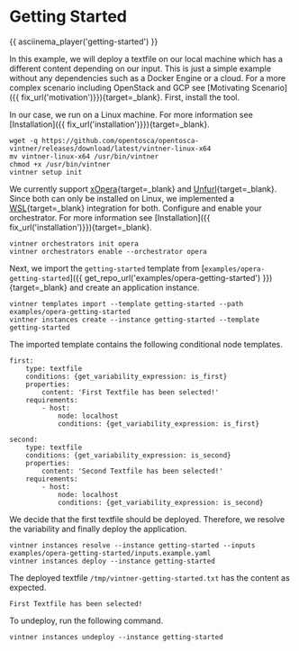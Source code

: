 # Getting Started

{{ asciinema_player('getting-started') }}

In this example, we will deploy a textfile on our local machine which has a different content depending on our input.
This is just a simple example without any dependencies such as a Docker Engine or a cloud.
For a more complex scenario including OpenStack and GCP see [Motivating Scenario]({{ fix_url('motivation')}}){target=_blank}.
First, install the tool.

In our case, we run on a Linux machine.
For more information see [Installation]({{ fix_url('installation')}}){target=_blank}.

```
wget -q https://github.com/opentosca/opentosca-vintner/releases/download/latest/vintner-linux-x64
mv vintner-linux-x64 /usr/bin/vintner
chmod +x /usr/bin/vintner
vintner setup init
```

We currently support [xOpera](https://github.com/xlab-si/xopera-opera){target=_blank} and [Unfurl](https://github.com/onecommons/unfurl){target=_blank}. 
Since both can only be installed on Linux, we implemented a [WSL](https://docs.microsoft.com/en-us/windows/wsl){target=_blank} integration for both.
Configure and enable your orchestrator.
For more information see [Installation]({{ fix_url('installation')}}){target=_blank}.

```
vintner orchestrators init opera
vintner orchestrators enable --orchestrator opera
```

Next, we import the `getting-started` template from [`examples/opera-getting-started`]({{ get_repo_url('examples/opera-getting-started') }}){target=_blank} and create an application instance.

```
vintner templates import --template getting-started --path examples/opera-getting-started
vintner instances create --instance getting-started --template getting-started
```


The imported template contains the following conditional node templates.

```
first:
    type: textfile
    conditions: {get_variability_expression: is_first}
    properties:
        content: 'First Textfile has been selected!'
    requirements:
        - host: 
            node: localhost
            conditions: {get_variability_expression: is_first}

second:
    type: textfile
    conditions: {get_variability_expression: is_second}
    properties:
        content: 'Second Textfile has been selected!'
    requirements:
        - host: 
            node: localhost
            conditions: {get_variability_expression: is_second}
```

We decide that the first textfile should be deployed.
Therefore, we resolve the variability and finally deploy the application.

```
vintner instances resolve --instance getting-started --inputs examples/opera-getting-started/inputs.example.yaml
vintner instances deploy --instance getting-started
```

The deployed textfile `/tmp/vintner-getting-started.txt` has the content as expected.
```
First Textfile has been selected!
```

To undeploy, run the following command.

```
vintner instances undeploy --instance getting-started
```
